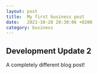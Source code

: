 ```yaml
---
layout: post
title:  My first business post
date:   2021-10-28 20:30:06 +0200
category: business
---
```


## Development Update 2

A completely different blog post!